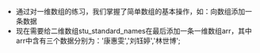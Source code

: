 - 通过对一维数组的练习，我们掌握了简单数组的基本操作，如：向数组添加一条数据
- 现在需要给二维数组stu\_standard\_names在最后添加一条一维数组arr，其中arr中含有三个数据分别为：'康惠雯','刘钰婷','林世博';